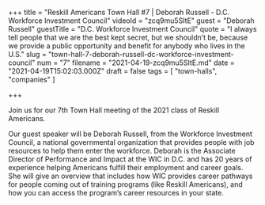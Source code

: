 +++
title = "Reskill Americans Town Hall #7 | Deborah Russell - D.C. Workforce Investment Council"
videoId = "zcq9mu5SItE"
guest = "Deborah Russell"
guestTitle = "D.C. Workforce Investment Council"
quote = "I always tell people that we are the best kept secret, but we shouldn’t be, because we provide a public opportunity and benefit for anybody who lives in the U.S."
slug = "town-hall-7-deborah-russell-dc-workforce-investment-council"
num = "7"
filename = "2021-04-19-zcq9mu5SItE.md"
date = "2021-04-19T15:02:03.000Z"
draft = false
tags = [ "town-halls", "companies" ]

+++

Join us for our 7th Town Hall meeting of the 2021 class of Reskill Americans.

Our guest speaker will be Deborah Russell, from the Workforce Investment Council, a national governmental organization that provides people with job resources to help them enter the workforce.  Deborah is the Associate Director of Performance and Impact at the WIC in D.C. and has 20 years of experience helping Americans fulfill their employment and career goals. She will give an overview that includes how WIC provides career pathways for people coming out of training programs (like Reskill Americans), and how you can access the program’s career resources in your state.
